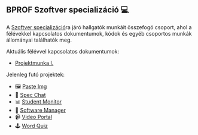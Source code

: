 ## BPROF Szoftver specializáció 💻
A [Szoftver specializáció](https://bprof-spec.github.io/)ra járó hallgatók munkáit összefogó csoport, ahol a félévekkel kapcsolatos dokumentumok, kódok és egyéb csoportos munkák állományai találhatók meg.

Aktuális félévvel kapcsolatos dokumentumok:
- [Projektmunka I.](https://github.com/bprof-spec-codes/docs/tree/master/PROJM-1-2022-2023-2)

Jelenleg futó projektek:
- 🖼 [Paste Img](https://github.com/bprof-spec-codes/pasteimg)
- 💭 [Spec Chat](https://github.com/bprof-spec-codes/specchat)
- 📊 [Student Monitor](https://github.com/bprof-spec-codes/studmon)
- 💾 [Software Manager](https://github.com/bprof-spec-codes/softman)
- 📹 [Video Portal](https://github.com/bprof-spec-codes/videoportal)
- 🕹 [Word Quiz](https://github.com/bprof-spec-codes/wordquiz)

